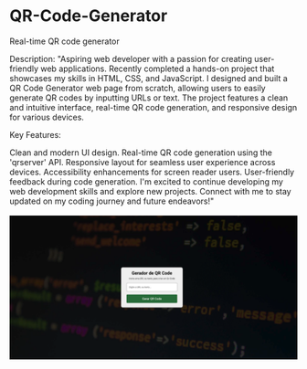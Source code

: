 # QR-Code-Generator
 Real-time QR code generator


Description:
"Aspiring web developer with a passion for creating user-friendly web applications. Recently completed a hands-on project that showcases my skills in HTML, CSS, and JavaScript. I designed and built a QR Code Generator web page from scratch, allowing users to easily generate QR codes by inputting URLs or text. The project features a clean and intuitive interface, real-time QR code generation, and responsive design for various devices.

Key Features:

Clean and modern UI design.
Real-time QR code generation using the 'qrserver' API.
Responsive layout for seamless user experience across devices.
Accessibility enhancements for screen reader users.
User-friendly feedback during code generation.
I'm excited to continue developing my web development skills and explore new projects. Connect with me to stay updated on my coding journey and future endeavors!"
<br>
<br>
<img src="./img/1.png">
